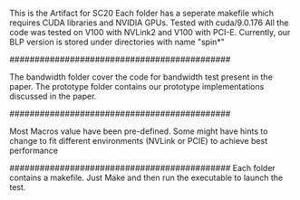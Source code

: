 This is the Artifact for SC20
Each folder has a seperate makefile which requires CUDA libraries and NVIDIA GPUs.
Tested with cuda/9.0.176
All the code was tested on V100 with NVLink2 and V100 with PCI-E.
Currently, our BLP version is stored under directories with name "spin*" 

############################################

The bandwidth folder cover the code for bandwidth test present in the paper.
The prototype folder contains our prototype implementations discussed in the paper.

############################################

Most Macros value have been pre-defined. Some might have hints to change to fit different environments (NVLink or PCIE) to achieve best performance

############################################
Each folder contains a makefile. Just Make and then run the executable to launch the test.
